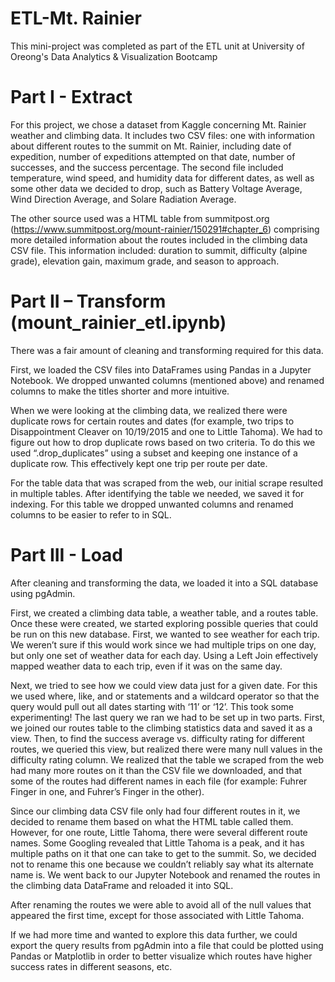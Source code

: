 # ETL-Mt. Rainier
This mini-project was completed as part of the ETL unit at University of Oreong's Data Analytics & Visualization Bootcamp


# Part I - Extract

For this project, we chose a dataset from Kaggle concerning Mt. Rainier weather and climbing data. It includes two CSV files: one with information about different routes to the summit on Mt. Rainier, including date of expedition, number of expeditions attempted on that date, number of successes, and the success percentage. The second file included temperature, wind speed, and humidity data for different dates, as well as some other data we decided to drop, such as Battery Voltage Average, Wind Direction Average, and Solare Radiation Average. 

The other source used was a HTML table from summitpost.org (https://www.summitpost.org/mount-rainier/150291#chapter_6) comprising more detailed information about the routes included in the climbing data CSV file. This information included: duration to summit, difficulty (alpine grade), elevation gain, maximum grade, and season to approach. 

# Part II – Transform (mount_rainier_etl.ipynb)
There was a fair amount of cleaning and transforming required for this data.

First, we loaded the CSV files into DataFrames using Pandas in a Jupyter Notebook. We dropped unwanted columns (mentioned above) and renamed columns to make the titles shorter and more intuitive. 

When we were looking at the climbing data, we realized there were duplicate rows for certain routes and dates (for example, two trips to Disappointment Cleaver on 10/19/2015 and one to Little Tahoma). We had to figure out how to drop duplicate rows based on two criteria. To do this we used “.drop_duplicates” using a subset and keeping one instance of a duplicate row. This effectively kept one trip per route per date. 

For the table data that was scraped from the web, our initial scrape resulted in multiple tables. After identifying the table we needed, we saved it for indexing. For this table we dropped unwanted columns and renamed columns to be easier to refer to in SQL. 

# Part III - Load
After cleaning and transforming the data, we loaded it into a SQL database using pgAdmin. 

First, we created a climbing data table, a weather table, and a routes table. Once these were created, we started exploring possible queries that could be run on this new database. First, we wanted to see weather for each trip. We weren’t sure if this would work since we had multiple trips on one day, but only one set of weather data for each day. Using a Left Join effectively mapped weather data to each trip, even if it was on the same day. 

Next, we tried to see how we could view data just for a given date. For this we used where, like, and or statements and a wildcard operator so that the query would pull out all dates starting with ‘11’ or ‘12’. This took some experimenting! 
The last query we ran we had to be set up in two parts. First, we joined our routes table to the climbing statistics data and saved it as a view. Then, to find the success average vs. difficulty rating for different routes, we queried this view, but realized there were many null values in the difficulty rating column. We realized that the table we scraped from the web had many more routes on it than the CSV file we downloaded, and that some of the routes had different names in each file (for example: Fuhrer Finger in one, and Fuhrer’s Finger in the other). 

Since our climbing data CSV file only had four different routes in it, we decided to rename them based on what the HTML table called them. However, for one route, Little Tahoma, there were several different route names. Some Googling revealed that Little Tahoma is a peak, and it has multiple paths on it that one can take to get to the summit. So, we decided not to rename this one because we couldn’t reliably say what its alternate name is. We went back to our Jupyter Notebook and renamed the routes in the climbing data DataFrame and reloaded it into SQL. 

After renaming the routes we were able to avoid all of the null values that appeared the first time, except for those associated with Little Tahoma. 

If we had more time and wanted to explore this data further, we could export the query results from pgAdmin into a file that could be plotted using Pandas or Matplotlib in order to better visualize which routes have higher success rates in different seasons, etc. 
